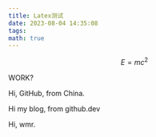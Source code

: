 ```yaml
---
title: Latex测试
date: 2023-08-04 14:35:08
tags:
math: true
---
```


$$
E=mc^2
$$

WORK? 

Hi, GitHub, from China. 

Hi my blog, from github.dev

Hi, wmr. 
